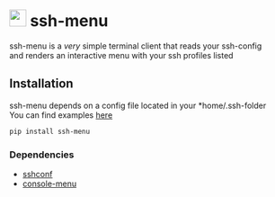 # <img src="https://cdn.iconscout.com/icon/free/png-256/list-bullets-menu-format-formatting-items-6-3298.png" height="30" width="30"> ssh-menu

ssh-menu is a *very* simple terminal client that reads your ssh-config  
and renders an interactive menu with your ssh profiles listed

## Installation

ssh-menu depends on a config file located in your *home/.ssh-folder  
You can find examples [here](https://www.ssh.com/ssh/config/)

```bash
pip install ssh-menu
```

### Dependencies

* [sshconf](https://pypi.org/project/sshconf/)
* [console-menu](https://pypi.org/project/console-menu/)
